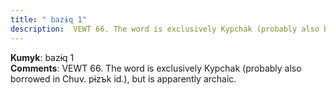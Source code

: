 ```yaml
---
title: " bazɨq 1"
description:  VEWT 66. The word is exclusively Kypchak (probably also borrowed in Chuv. pɨzъk id.), but is apparently archaic.
---
```


<strong>Kumyk</strong>:  bazɨq 1<br>
<strong>Comments</strong>:  VEWT 66. The word is exclusively Kypchak (probably also borrowed in Chuv. pɨzъk id.), but is apparently archaic.<br>


